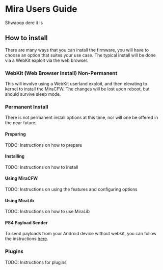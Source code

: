 # Mira Users Guide

Shwaoop dere it is

## How to install

There are many ways that you can install the firmware, you will have to choose an option that suites your use case. The typical install will be done via a WebKit exploit via the web browser.

### WebKit (Web Browser Install) Non-Permanent

This will involve using a WebKit userland exploit, and then elevating to kernel to install the MiraCFW. The changes will be lost upon reboot, but should survive sleep mode.

### Permanent Install

There is not permanent install options at this time, nor will one be offered in the near future.

#### Preparing

TODO: Instructions on how to prepare

#### Installing

TODO: Instructions on how to install

#### Using MiraCFW

TODO: Instructions on using the features and configuring options

#### Using MiraLib

TODO: Instructions on how to use MiraLib

#### PS4 Payload Sender

To send payloads from your Android device without webkit, you can follow the instructions [here](https://github.com/valentinbreiz/PS4-Payload-Sender-Android/blob/master/DOCUMENTATION.md).

### Plugins

TODO: Instructions for plugins